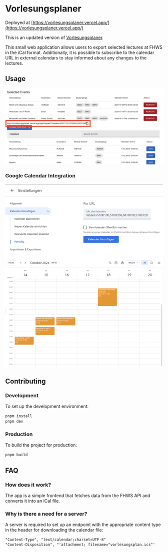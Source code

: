 # Vorlesungsplaner

Deployed at [https://vorlesungsplaner.vercel.app/](https://vorlesungsplaner.vercel.app/)

This is an updated version of [Vorlesungsplaner](https://github.com/Sebb767/Vorlesungsplaner).

This small web application allows users to export selected lectures at FHWS in the iCal format. Additionally, it is possible to subscribe to the calendar URL in external calendars to stay informed about any changes to the lectures.

## Usage

![Vorlesungsplaner Setup](docs/planner_setup.png)

### Google Calendar Integration

![Google Calendar Setup](docs/gcal_setup.png)
![Google Calendar View of Events](docs/gcal_events.png)

## Contributing

### Development

To set up the development environment:

```bash
pnpm install
pnpm dev
```

### Production

To build the project for production:

```bash
pnpm build
```

## FAQ

### How does it work?

The app is a simple frontend that fetches data from the FHWS API and converts it into an iCal file.

### Why is there a need for a server?

A server is required to set up an endpoint with the appropriate content type in the header for downloading the calendar file:

```
"Content-Type", "text/calendar;charset=UTF-8"
"Content-Disposition", "'attachment; filename="vorlesungsplan.ics"'
```
